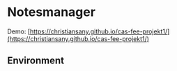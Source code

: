 # Notesmanager

Demo: [https://christiansany.github.io/cas-fee-projekt1/](https://christiansany.github.io/cas-fee-projekt1/)

## Environment
